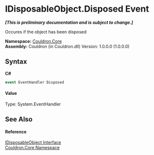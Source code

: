 # IDisposableObject.Disposed Event
 _**\[This is preliminary documentation and is subject to change.\]**_

Occures if the object has been disposed

**Namespace:**&nbsp;<a href="N_Couldron_Core">Couldron.Core</a><br />**Assembly:**&nbsp;Couldron (in Couldron.dll) Version: 1.0.0.0 (1.0.0.0)

## Syntax

**C#**<br />
``` C#
event EventHandler Disposed
```


#### Value
Type: System.EventHandler

## See Also


#### Reference
<a href="T_Couldron_Core_IDisposableObject">IDisposableObject Interface</a><br /><a href="N_Couldron_Core">Couldron.Core Namespace</a><br />